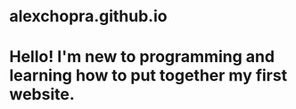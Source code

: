 # alexchopra.github.io

# Hello! I'm new to programming and learning how to put together my first website.
